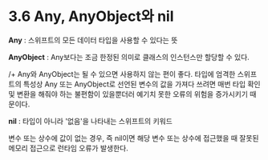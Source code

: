 # 3.6 Any, AnyObject와 nil

**Any** : 스위프트의 모든 데이터 타입을 사용할 수 있다는 뜻

**AnyObject** : Any보다는 조금 한정된 의미로 클래스의 인스턴스만 할당할 수 있다. 

/+ Any와 AnyObject는 될 수 있으면 사용하지 않는 편이 좋다. 타입에 엄격한 스위프트의 특성상 Any 또는 AnyObject로 선언된 변수의 값을 가져다 쓰려면 매번 타입 확인 및 변환을 해줘야 하는 불편함이 있을뿐더러 예기치 못한 오류의 위험을 증가시키기 때문이다.

**nil** : 타입이 아니라 '없음'을 나타내는 스위프트의 키워드

변수 또는 상수에 값이 없는 경우, 즉 nil이면 해당 변수 또는 상수에 접근했을 때 잘못된 메모리 접근으로 런타임 오류가 발생한다.